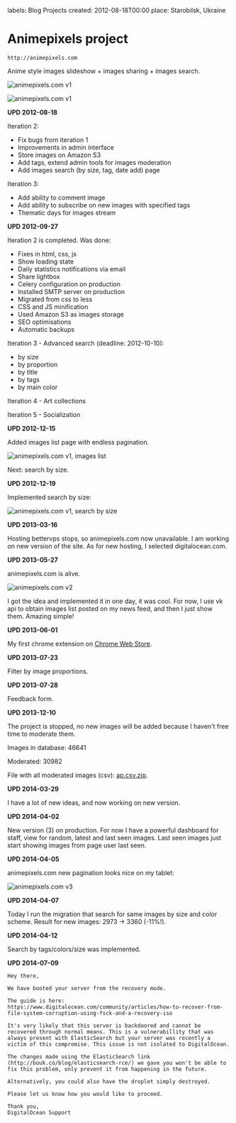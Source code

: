 labels: Blog
        Projects
created: 2012-08-18T00:00
place: Starobilsk, Ukraine

# Animepixels project

```http://animepixels.com```

Anime style images slideshow + images sharing + images search.

![animepixels.com v1](ap1.png)

![animepixels.com v1](ap2.png)

**UPD 2012-08-18**

Iteration 2:

- Fix bugs from iteration 1
- Improvements in admin interface
- Store images on Amazon S3
- Add tags, extend admin tools for images moderation
- Add images search (by size, tag, date add) page

Iteration 3:

- Add ability to comment image
- Add ability to subscribe on new images with specified tags
- Thematic days for images stream

**UPD 2012-09-27**

Iteration 2 is completed. Was done:

- Fixes in html, css, js
- Show loading state
- Daily statistics notifications via email
- Share lightbox
- Celery configuration on production
- Installed SMTP server on production
- Migrated from css to less
- CSS and JS minification
- Used Amazon S3 as images storage
- SEO optimisations
- Automatic backups

Iteration 3 - Advanced search (deadline: 2012-10-10):

- by size
- by proportion
- by title
- by tags
- by main color

Iteration 4 - Art collections

Iteration 5 - Socialization

**UPD 2012-12-15**

Added images list page with endless pagination.

![animepixels.com v1, images list](ap3.png)

Next: search by size.

**UPD 2012-12-19**

Implemented search by size:

![animepixels.com v1, search by size](ap4.png)

**UPD 2013-03-16**

Hosting bettervps stops, so animepixels.com now unavailable.
I am working on new version of the site.
As for new hosting, I selected digitalocean.com.

**UPD 2013-05-27**

animepixels.com is alive.

![animepixels.com v2](ap5.png)

I got the idea and implemented it in one day, it was cool.
For now, I use vk api to obtain images list posted on my news feed, and then I just show them. Amazing simple!

**UPD 2013-06-01**

My first chrome extension on [Chrome Web Store](https://chrome.google.com/webstore/detail/one-click-anime-pics/lljjmjlecbdchogfphdoccehefniihia).

**UPD 2013-07-23**

Filter by image proportions.

**UPD 2013-07-28**

Feedback form.

**UPD 2013-12-10**

The project is stopped, no new images will be added because I haven't free time to moderate them.

Images in database: 46641

Moderated: 30982

File with all moderated images (csv): [ap.csv.zip](ap.csv.zip).

**UPD 2014-03-29**

I have a lot of new ideas, and now working on new version.

**UPD 2014-04-02**

New version (3) on production.
For now I have a powerful dashboard for staff, view for random, latest and last seen images.
Last seen images just start showing images from page user last seen.

**UPD 2014-04-05**

animepixels.com new pagination looks nice on my tablet:

![animepixels.com v3](ap_android.png)

**UPD 2014-04-07**

Today I run the migration that search for same images by size and color scheme. Result for new images: 2973 -> 3360 (-11%!).

**UPD 2014-04-12**

Search by tags/colors/size was implemented.

**UPD 2014-07-09**

```
Hey there,

We have booted your server from the recovery mode.

The guide is here: https://www.digitalocean.com/community/articles/how-to-recover-from-file-system-corruption-using-fsck-and-a-recovery-iso

It's very likely that this server is backdoored and cannot be recovered through normal means. This is a vulnerabillity that was always present with ElasticSearch but your server was recently a victim of this compromise. This issue is not isolated to DigitalOcean.

The changes made using the ElasticSearch link (http://bouk.co/blog/elasticsearch-rce/) we gave you won't be able to fix this problem, only prevent it from happening in the future.

Alternatively, you could also have the droplet simply destroyed.

Please let us know how you would like to proceed.

Thank you,
DigitalOcean Support
```
